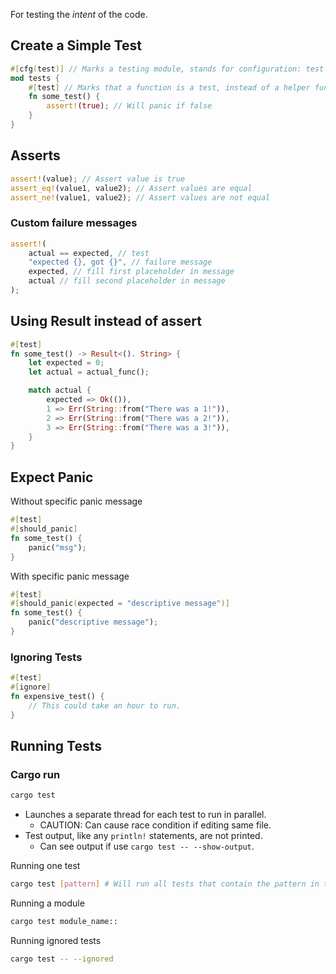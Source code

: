 For testing the *intent* of the code.

## Create a Simple Test
```rust
#[cfg(test)] // Marks a testing module, stands for configuration: test
mod tests {
	#[test] // Marks that a function is a test, instead of a helper function
	fn some_test() {
		assert!(true); // Will panic if false
	}
}
```

## Asserts
```rust
assert!(value); // Assert value is true
assert_eq!(value1, value2); // Assert values are equal
assert_ne!(value1, value2); // Assert values are not equal
```

### Custom failure messages
```rust
assert!(
	actual == expected, // test
	"expected {}, got {}", // failure message
	expected, // fill first placeholder in message
	actual // fill second placeholder in message
);
```

## Using Result instead of assert
```rust
#[test] 
fn some_test() -> Result<(). String> {
	let expected = 0;
	let actual = actual_func();

	match actual {
		expected => Ok(()),
		1 => Err(String::from("There was a 1!")),
		2 => Err(String::from("There was a 2!")),
		3 => Err(String::from("There was a 3!")),
	}
}
```

## Expect Panic
Without specific panic message
```rust
#[test] 
#[should_panic]
fn some_test() {
	panic("msg");
}
```

With specific panic message
```rust
#[test] 
#[should_panic(expected = "descriptive message")]
fn some_test() {
	panic("descriptive message");
}
```

### Ignoring Tests
```rust
#[test] 
#[ignore]
fn expensive_test() {
	// This could take an hour to run.
}
```
## Running Tests
### Cargo run
```bash
cargo test
```
- Launches a separate thread for each test to run in parallel.
	- CAUTION: Can cause race condition if editing same file.
- Test output, like any `println!` statements, are not printed.
	- Can see output if use `cargo test -- --show-output`.

Running one test
```bash
cargo test [pattern] # Will run all tests that contain the pattern in their name
```

Running a module
```bash
cargo test module_name::
```

Running ignored tests
```bash
cargo test -- --ignored
```